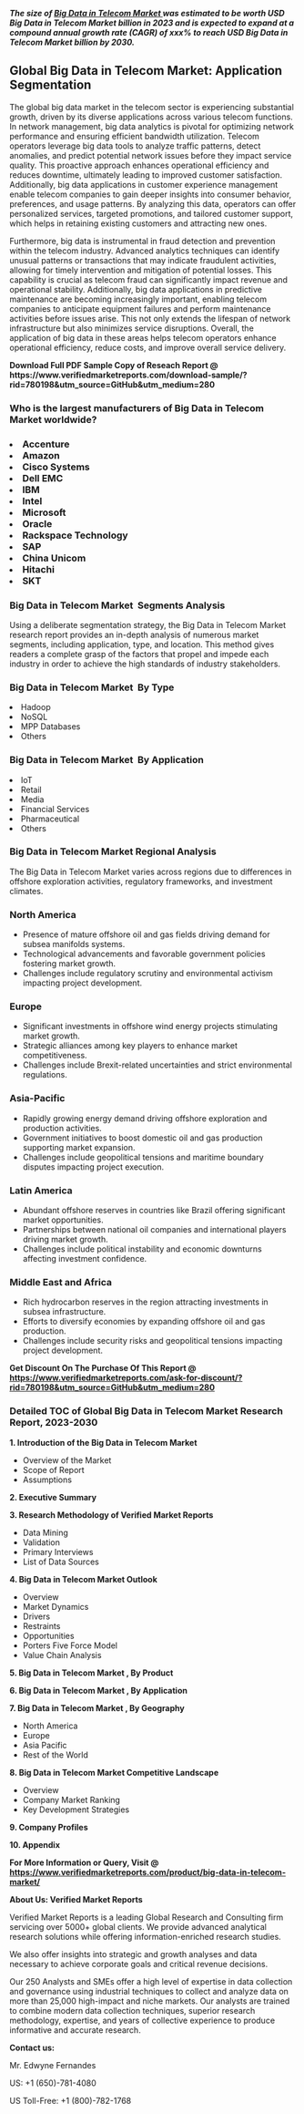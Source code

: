 <p><em><strong>The size of <a href="https://www.verifiedmarketreports.com/download-sample/?rid=780198&utm_source=GitHub&utm_medium=280" target="_blank">Big Data in Telecom Market </a> was estimated to be worth USD Big Data in Telecom Market billion in 2023 and is expected to expand at a compound annual growth rate (CAGR) of xxx% to reach USD Big Data in Telecom Market billion by 2030.</strong></em><br /><h2>Global Big Data in Telecom Market: Application Segmentation</h2><p>The global big data market in the telecom sector is experiencing substantial growth, driven by its diverse applications across various telecom functions. In network management, big data analytics is pivotal for optimizing network performance and ensuring efficient bandwidth utilization. Telecom operators leverage big data tools to analyze traffic patterns, detect anomalies, and predict potential network issues before they impact service quality. This proactive approach enhances operational efficiency and reduces downtime, ultimately leading to improved customer satisfaction. Additionally, big data applications in customer experience management enable telecom companies to gain deeper insights into consumer behavior, preferences, and usage patterns. By analyzing this data, operators can offer personalized services, targeted promotions, and tailored customer support, which helps in retaining existing customers and attracting new ones.</p><p>Furthermore, big data is instrumental in fraud detection and prevention within the telecom industry. Advanced analytics techniques can identify unusual patterns or transactions that may indicate fraudulent activities, allowing for timely intervention and mitigation of potential losses. This capability is crucial as telecom fraud can significantly impact revenue and operational stability. Additionally, big data applications in predictive maintenance are becoming increasingly important, enabling telecom companies to anticipate equipment failures and perform maintenance activities before issues arise. This not only extends the lifespan of network infrastructure but also minimizes service disruptions. Overall, the application of big data in these areas helps telecom operators enhance operational efficiency, reduce costs, and improve overall service delivery.</p></p><p id="" class=""><strong>Download Full PDF Sample Copy of Reseach Report @ <a target="">https://www.verifiedmarketreports.com/download-sample/?rid=780198&utm_source=GitHub&utm_medium=280</a></strong></p><h3 id="" class="">Who is the largest manufacturers of&nbsp;Big Data in Telecom Market worldwide?</h3><h3 class=""></Li><Li>Accenture</Li><Li> Amazon</Li><Li> Cisco Systems</Li><Li> Dell EMC</Li><Li> IBM</Li><Li> Intel</Li><Li> Microsoft</Li><Li> Oracle</Li><Li> Rackspace Technology</Li><Li> SAP</Li><Li> China Unicom</Li><Li> Hitachi</Li><Li> SKT</h3><h3 id="" class="">Big Data in Telecom Market &nbsp;Segments Analysis</h3><p id="" class="">Using a deliberate segmentation strategy, the Big Data in Telecom Market research report provides an in-depth analysis of numerous market segments, including application, type, and location. This method gives readers a complete grasp of the factors that propel and impede each industry in order to achieve the high standards of industry stakeholders.</p><h3 id="" class="">Big Data in Telecom Market &nbsp;By Type</h3><p></Li><Li>Hadoop</Li><Li> NoSQL</Li><Li> MPP Databases</Li><Li> Others</p><h3 id="" class="">Big Data in Telecom Market &nbsp;By Application</h3><p class=""></Li><Li>IoT</Li><Li> Retail</Li><Li> Media</Li><Li> Financial Services</Li><Li> Pharmaceutical</Li><Li> Others</p><h3 id="" class="">Big Data in Telecom Market Regional Analysis</h3><p id="" class="">The Big Data in Telecom Market varies across regions due to differences in offshore exploration activities, regulatory frameworks, and investment climates.</p><h3 id="" class="">North America</h3><ul><li>Presence of mature offshore oil and gas fields driving demand for subsea manifolds systems.</li><li>Technological advancements and favorable government policies fostering market growth.</li><li>Challenges include regulatory scrutiny and environmental activism impacting project development.</li></ul><h3 id="" class="">Europe</h3><ul><li>Significant investments in offshore wind energy projects stimulating market growth.</li><li>Strategic alliances among key players to enhance market competitiveness.</li><li>Challenges include Brexit-related uncertainties and strict environmental regulations.</li></ul><h3 id="" class="">Asia-Pacific</h3><ul><li>Rapidly growing energy demand driving offshore exploration and production activities.</li><li>Government initiatives to boost domestic oil and gas production supporting market expansion.</li><li>Challenges include geopolitical tensions and maritime boundary disputes impacting project execution.</li></ul><h3 id="" class="">Latin America</h3><ul><li>Abundant offshore reserves in countries like Brazil offering significant market opportunities.</li><li>Partnerships between national oil companies and international players driving market growth.</li><li>Challenges include political instability and economic downturns affecting investment confidence.</li></ul><h3 id="" class="">Middle East and Africa</h3><ul><li>Rich hydrocarbon reserves in the region attracting investments in subsea infrastructure.</li><li>Efforts to diversify economies by expanding offshore oil and gas production.</li><li>Challenges include security risks and geopolitical tensions impacting project development.</li></ul><p id="" class=""><strong>Get Discount On The Purchase Of This Report @ <a href="https://www.verifiedmarketreports.com/ask-for-discount/?rid=780198&utm_source=GitHub&utm_medium=280" target="_blank">https://www.verifiedmarketreports.com/ask-for-discount/?rid=780198&utm_source=GitHub&utm_medium=280</a></strong></p><h3 id="" class="">Detailed TOC of Global Big Data in Telecom Market Research Report, 2023-2030</h3><p id="" class=""><strong>1. Introduction of the Big Data in Telecom Market </strong></p><ul><li>Overview of the Market</li><li>Scope of Report</li><li>Assumptions</li></ul><p id="" class=""><strong>2. Executive Summary</strong></p><p id="" class=""><strong>3. Research Methodology of Verified Market Reports</strong></p><ul><li>Data Mining</li><li>Validation</li><li>Primary Interviews</li><li>List of Data Sources</li></ul><p id="" class=""><strong>4. Big Data in Telecom Market Outlook</strong></p><ul><li>Overview</li><li>Market Dynamics</li><li>Drivers</li><li>Restraints</li><li>Opportunities</li><li>Porters Five Force Model</li><li>Value Chain Analysis</li></ul><p id="" class=""><strong>5. Big Data in Telecom Market , By Product</strong></p><p id="" class=""><strong>6. Big Data in Telecom Market , By Application</strong></p><p id="" class=""><strong>7. Big Data in Telecom Market , By Geography</strong></p><ul><li>North America</li><li>Europe</li><li>Asia Pacific</li><li>Rest of the World</li></ul><p id="" class=""><strong>8. Big Data in Telecom Market Competitive Landscape</strong></p><ul><li>Overview</li><li>Company Market Ranking</li><li>Key Development Strategies</li></ul><p id="" class=""><strong>9. Company Profiles</strong></p><p id="" class=""><strong>10. Appendix</strong></p><p id="" class=""><strong>For More Information or Query, Visit @ <a href="https://www.verifiedmarketreports.com/product/big-data-in-telecom-market/" target="_blank">https://www.verifiedmarketreports.com/product/big-data-in-telecom-market/</a></strong></p><p id="" class=""><strong>About Us: Verified Market Reports</strong></p><p id="" class="">Verified Market Reports is a leading Global Research and Consulting firm servicing over 5000+ global clients. We provide advanced analytical research solutions while offering information-enriched research studies.</p><p id="" class="">We also offer insights into strategic and growth analyses and data necessary to achieve corporate goals and critical revenue decisions.</p><p id="" class="">Our 250 Analysts and SMEs offer a high level of expertise in data collection and governance using industrial techniques to collect and analyze data on more than 25,000 high-impact and niche markets. Our analysts are trained to combine modern data collection techniques, superior research methodology, expertise, and years of collective experience to produce informative and accurate research.</p><p id="" class=""><strong>Contact us:</strong></p><p id="" class="">Mr. Edwyne Fernandes</p><p id="" class="">US: +1 (650)-781-4080</p><p id="" class="">US Toll-Free: +1 (800)-782-1768</p>
